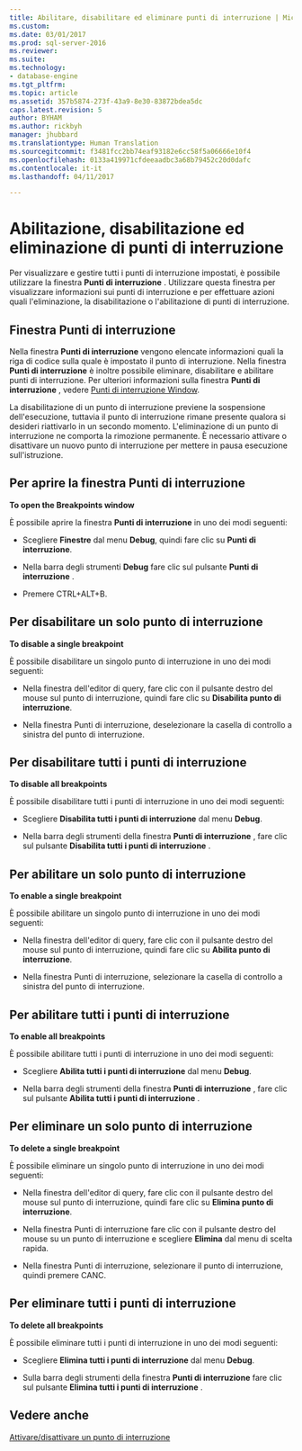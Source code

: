 ```yaml
---
title: Abilitare, disabilitare ed eliminare punti di interruzione | Microsoft Docs
ms.custom: 
ms.date: 03/01/2017
ms.prod: sql-server-2016
ms.reviewer: 
ms.suite: 
ms.technology:
- database-engine
ms.tgt_pltfrm: 
ms.topic: article
ms.assetid: 357b5874-273f-43a9-8e30-83872bdea5dc
caps.latest.revision: 5
author: BYHAM
ms.author: rickbyh
manager: jhubbard
ms.translationtype: Human Translation
ms.sourcegitcommit: f3481fcc2bb74eaf93182e6cc58f5a06666e10f4
ms.openlocfilehash: 0133a419971cfdeeaadbc3a68b79452c20d0dafc
ms.contentlocale: it-it
ms.lasthandoff: 04/11/2017

---
```

# <a name="enable-disable-and-delete-breakpoints"></a>Abilitazione, disabilitazione ed eliminazione di punti di interruzione
  Per visualizzare e gestire tutti i punti di interruzione impostati, è possibile utilizzare la finestra **Punti di interruzione** . Utilizzare questa finestra per visualizzare informazioni sui punti di interruzione e per effettuare azioni quali l'eliminazione, la disabilitazione o l'abilitazione di punti di interruzione.  
  
## <a name="the-breakpoints-window"></a>Finestra Punti di interruzione  
 Nella finestra **Punti di interruzione** vengono elencate informazioni quali la riga di codice sulla quale è impostato il punto di interruzione. Nella finestra **Punti di interruzione** è inoltre possibile eliminare, disabilitare e abilitare punti di interruzione. Per ulteriori informazioni sulla finestra **Punti di interruzione** , vedere [Punti di interruzione Window](../../relational-databases/scripting/transact-sql-debugger-breakpoints-window.md).  
  
 La disabilitazione di un punto di interruzione previene la sospensione dell'esecuzione, tuttavia il punto di interruzione rimane presente qualora si desideri riattivarlo in un secondo momento. L'eliminazione di un punto di interruzione ne comporta la rimozione permanente. È necessario attivare o disattivare un nuovo punto di interruzione per mettere in pausa esecuzione sull'istruzione.  
  
## <a name="to-open-the-breakpoints-window"></a>Per aprire la finestra Punti di interruzione  
 **To open the Breakpoints window**  
  
 È possibile aprire la finestra **Punti di interruzione** in uno dei modi seguenti:  
  
-   Scegliere **Finestre** dal menu **Debug**, quindi fare clic su **Punti di interruzione**.  
  
-   Nella barra degli strumenti **Debug** fare clic sul pulsante **Punti di interruzione** .  
  
-   Premere CTRL+ALT+B.  
  
## <a name="to-disable-a-single-breakpoint"></a>Per disabilitare un solo punto di interruzione  
 **To disable a single breakpoint**  
  
 È possibile disabilitare un singolo punto di interruzione in uno dei modi seguenti:  
  
-   Nella finestra dell'editor di query, fare clic con il pulsante destro del mouse sul punto di interruzione, quindi fare clic su **Disabilita punto di interruzione**.  
  
-   Nella finestra Punti di interruzione, deselezionare la casella di controllo a sinistra del punto di interruzione.  
  
## <a name="to-disable-all-breakpoints"></a>Per disabilitare tutti i punti di interruzione  
 **To disable all breakpoints**  
  
 È possibile disabilitare tutti i punti di interruzione in uno dei modi seguenti:  
  
-   Scegliere **Disabilita tutti i punti di interruzione** dal menu **Debug**.  
  
-   Nella barra degli strumenti della finestra **Punti di interruzione** , fare clic sul pulsante **Disabilita tutti i punti di interruzione** .  
  
## <a name="to-enable-a-single-breakpoint"></a>Per abilitare un solo punto di interruzione  
 **To enable a single breakpoint**  
  
 È possibile abilitare un singolo punto di interruzione in uno dei modi seguenti:  
  
-   Nella finestra dell'editor di query, fare clic con il pulsante destro del mouse sul punto di interruzione, quindi fare clic su **Abilita punto di interruzione**.  
  
-   Nella finestra Punti di interruzione, selezionare la casella di controllo a sinistra del punto di interruzione.  
  
## <a name="to-enable-all-breakpoints"></a>Per abilitare tutti i punti di interruzione  
 **To enable all breakpoints**  
  
 È possibile abilitare tutti i punti di interruzione in uno dei modi seguenti:  
  
-   Scegliere **Abilita tutti i punti di interruzione** dal menu **Debug**.  
  
-   Nella barra degli strumenti della finestra **Punti di interruzione** , fare clic sul pulsante **Abilita tutti i punti di interruzione** .  
  
## <a name="to-delete-a-single-breakpoint"></a>Per eliminare un solo punto di interruzione  
 **To delete a single breakpoint**  
  
 È possibile eliminare un singolo punto di interruzione in uno dei modi seguenti:  
  
-   Nella finestra dell'editor di query, fare clic con il pulsante destro del mouse sul punto di interruzione, quindi fare clic su **Elimina punto di interruzione**.  
  
-   Nella finestra Punti di interruzione fare clic con il pulsante destro del mouse su un punto di interruzione e scegliere **Elimina** dal menu di scelta rapida.  
  
-   Nella finestra Punti di interruzione, selezionare il punto di interruzione, quindi premere CANC.  
  
## <a name="to-delete-all-breakpoints"></a>Per eliminare tutti i punti di interruzione  
 **To delete all breakpoints**  
  
 È possibile eliminare tutti i punti di interruzione in uno dei modi seguenti:  
  
-   Scegliere **Elimina tutti i punti di interruzione** dal menu **Debug**.  
  
-   Sulla barra degli strumenti della finestra **Punti di interruzione** fare clic sul pulsante **Elimina tutti i punti di interruzione** .  
  
## <a name="see-also"></a>Vedere anche  
 [Attivare/disattivare un punto di interruzione](../../relational-databases/scripting/toggle-a-breakpoint.md)  
  
  
